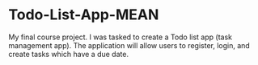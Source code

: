 # Todo-List-App-MEAN
My final course project. I was tasked to create a Todo list app (task management app). The application will allow users to register, login, and create tasks which have a due date.
